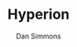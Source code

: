 ---
layout: book-review
title: Hyperion
author: "Dan Simmons"
cover: assets/img/book_covers/hyperion.jpg
finished: 2021-02-02
rating: 5
review: 
---